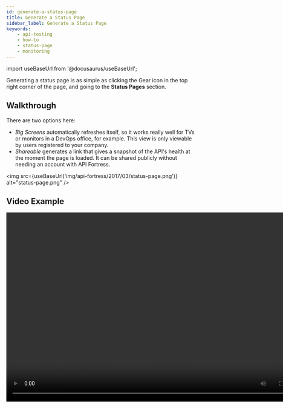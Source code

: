 ```yaml
---
id: generate-a-status-page
title: Generate a Status Page
sidebar_label: Generate a Status Page
keywords:
    - api-testing
    - how-to
    - status-page
    - monitoring
---
```


import useBaseUrl from '@docusaurus/useBaseUrl';

Generating a status page is as simple as clicking the Gear icon in the top right corner of the page, and going to the __Status Pages__ section.

## Walkthrough

There are two options here: 

* _Big Screens_ automatically refreshes itself, so it works really well for TVs or monitors in a DevOps office, for example. This view is only viewable by users registered to your company. 
* _Shareable_ generates a link that gives a snapshot of the API's health at the moment the page is loaded. It can be shared publicly without needing an account with API Fortress.

<img src={useBaseUrl('img/api-fortress/2017/03/status-page.png')} alt="status-page.png" />

## Video Example

<video controls="controls" width="800" height="500"> 
    <source type="video/webm" src="https://apifortress.com/doc/wp-content/uploads/2017/03/status-page.webm"></source>
</video>
